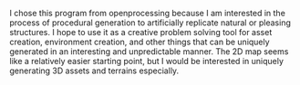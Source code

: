 I chose this program from openprocessing because I am interested in the process of procedural generation to artificially replicate natural or pleasing structures. I hope to use it as a creative problem solving tool for asset creation, environment creation, and other things that can be uniquely generated in an interesting and unpredictable manner. The 2D map seems like a relatively easier starting point, but I would be interested in uniquely generating 3D assets and terrains especially.
